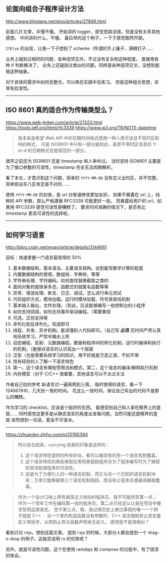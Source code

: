## 论面向组合子程序设计方法

http://www.blogjava.net/ajoo/articles/27846.html

前面几片文章，半懂不懂。
开始讲的 logger，感觉思路没错，但是没有太多其他感想。
中间讲的什么，不懂。
最后举的这个例子，一下子感觉豁然开朗。

`IfElse` 的出现，让我一下子想到了 scheme（所谓的手上锤子，满眼钉子……

业务上碰到过相同的问题，各种选项互斥，不过没有复杂到这种程度。
直接用各种 if 判断解决了。
业务上还碰到过类似的问题，同样是各种选项交叉，没想到能做这种抽象。

对于具体的需求中如何去整合，可以再在实践中去练习。
但是这种组合思想，非常有启发性。

---

## ISO 8601 真的适合作为传输类型么？

https://www.web-tinker.com/article/21323.html
https://tools.ietf.org/html/rfc3339
https://www.w3.org/TR/NOTE-datetime

> 我本来是希望 Web API 中的日期时间格式使用一种人类可读且不受时区影响的格式，
> 可是 ISO8601 中只有一部分是如此，甚至不带时区信息的 Y-m-d 的日期格式也是规范的一部分。

很早之前还为 ISO8601 还是 timestamp 和人争吵过。
当时坚持 ISO8601 主要是为了接口参数的可读性，timestamp 完全无法肉眼解析。

看了本文，才意识到这个问题，简单的 `YYYY-MM-DD` 没有定义出时区，并不完整。
简单假设东八区肯定是不对的……

使用 `YYYY-MM-DD` 的初衷，是 url 对普通修改更加友好。
如果不暴露在 url 上，纯粹的 API 参数，那么严格遵循 RFC3339 可能更好一些。
而暴露给用户的 url，如果用 RFC3339 感觉可读性更糟糕了。
要求时间准确的情况下，是否有比 timestamp 更具可读性的选择呢。

---

## 如何学习语言

http://blog.csdn.net/myan/article/details/3144661

目标：快速掌握一门语言最常用的 50%

1. 基本数据结构，基本语法，主要语言结构。达到能写数学计算的程度
2. 内置数据结构的使用，数组啦、字典啦，等等
3. 字符串处理、字符编码。如何查找替换截取之类的
4. 面向对象的就继承多态，函数式的就匿名函数等等
5. 异常、错误处理、断言、日志、调试。怎么进行单元测试
6. 代码组织方式，模块加载。运行时模块加载、符号表查找机制
7. 基本输入输出，文件处理。（到此，应该能够编写一些控制台的小程序
8. 如何支持回调，如何支持事件驱动编程。（需要重视
9. 可选，正则支持等
10. 序列化和反序列化。知道即可
11. 线程、并发、异步机制。能读懂别人代码即可。（自己写 **必须** 花时间严肃认真地系统学习，严禁半桶水上阵
12. 动态编程、反射、元数据编程，数据和程序间的转化机制，运行时编译和执行的机制。（能够对语言的认识高出一个层面
13. 泛型（也是需要系统学习的知识，用不好就是万恶之源，不如不用
14. 找有经验的人了解一下语言特色
15. 第一，这个语言有哪些惯用法和模式，第二，这个语言的编译/解释执行机制
16. 内存模型（对于 C/C++ 很重要，其他语言可以不太过关注

作者自己给的参考
新语言过一遍用两到三周。
临时使用的语言，看一下 124567810，几天到一周的时间。
花这么一些时间，保证自己写出的代码不是那么的糟糕。

作为学习的 checklist，应该是个挺好的东西。
能感受到自己和人家在眼界上的差距……
同时感觉这更多是从静态语言的角度出发看问题，当然可能还是眼界的差距
突然想到一句话，夏虫不可语冰。

---

https://zhuanlan.zhihu.com/p/20165394

> 所以综合起来，currying 给我的印象是这样的：
> 1. 这个语言特性提供的所有好处，都可以被现有的另一个语言机制覆盖。
> 2. 这个语言特性的某些典型应用场景鼓励程序员为了程序编写时为了微弱的简洁削弱程序的可读性。
> 3. 这是为了方便引入的一种语言机制，而它与另一个已知的语言机制冲突；万幸它能够被第三个语言机制阻挡，而没有让程序员或编译器做蠢事。

> 作为一个设计口味上带有极简主义倾向的程序员，我不可能欣赏第一点；
> 作为一个常年工作在编码第一线的程序员，第二点已经足以让我在项目中要求禁用这类语言。
> 至于第三点，嗯，我记得历史上做过事情的唯一一个例子就是 C++：
> 当一个类的构造函数没有参数时，C++ 语法强制禁止其变量定义带括号，从而防止其与函数声明发生歧义。
> 感觉是不是很相似？

看到讨论 rxjs，想到这篇文章。
提到 rxjs 的时候，大部分人都会提到一个 drag-n-drop 的例子。这能否说明 rx 的优势呢？

另外，就是可读性问题，这个在使用 ramdajs 和 compose 的过程中，有了很深的体会。
